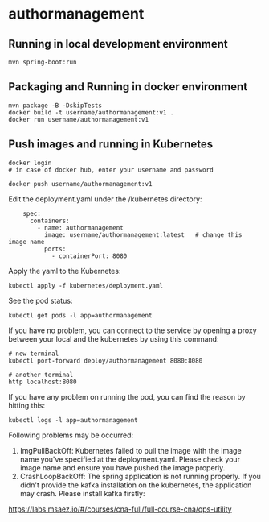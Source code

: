 # authormanagement

## Running in local development environment

```
mvn spring-boot:run
```

## Packaging and Running in docker environment

```
mvn package -B -DskipTests
docker build -t username/authormanagement:v1 .
docker run username/authormanagement:v1
```

## Push images and running in Kubernetes

```
docker login 
# in case of docker hub, enter your username and password

docker push username/authormanagement:v1
```

Edit the deployment.yaml under the /kubernetes directory:
```
    spec:
      containers:
        - name: authormanagement
          image: username/authormanagement:latest   # change this image name
          ports:
            - containerPort: 8080

```

Apply the yaml to the Kubernetes:
```
kubectl apply -f kubernetes/deployment.yaml
```

See the pod status:
```
kubectl get pods -l app=authormanagement
```

If you have no problem, you can connect to the service by opening a proxy between your local and the kubernetes by using this command:
```
# new terminal
kubectl port-forward deploy/authormanagement 8080:8080

# another terminal
http localhost:8080
```

If you have any problem on running the pod, you can find the reason by hitting this:
```
kubectl logs -l app=authormanagement
```

Following problems may be occurred:

1. ImgPullBackOff:  Kubernetes failed to pull the image with the image name you've specified at the deployment.yaml. Please check your image name and ensure you have pushed the image properly.
1. CrashLoopBackOff: The spring application is not running properly. If you didn't provide the kafka installation on the kubernetes, the application may crash. Please install kafka firstly:

https://labs.msaez.io/#/courses/cna-full/full-course-cna/ops-utility

